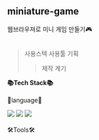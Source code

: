 ## miniature-game
웹브라우져로 미니 게임 만들기🎮
<br>
<br>
>사용스텍
>사용툴
>기획
>>제작 계기

**📚Tech Stack📚**
<br>
<br>
🎇language🎇

<div>
	<img src="https://img.shields.io/badge/Java-007396?style=flat&logo=Java&logoColor=white" />
	<img src="https://img.shields.io/badge/HTML5-E34F26?style=flat&logo=HTML5&logoColor=white" />
	<img src="https://img.shields.io/badge/CSS3-1572B6?style=flat&logo=CSS3&logoColor=white" />
</div>
<br>
🛠Tools🛠

